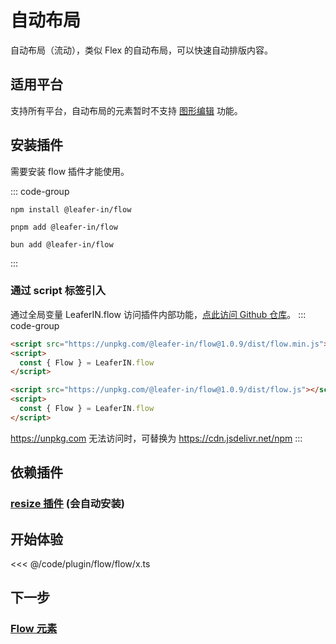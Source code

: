 <script setup>
import Case from '/component/Case.vue'
</script>

# 自动布局

自动布局（流动），类似 Flex 的自动布局，可以快速自动排版内容。

<case name="Flow" count=6 height=160 editor=false></case>

## 适用平台

支持所有平台，自动布局的元素暂时不支持 [图形编辑](/plugin/in/editor/) 功能。

## 安装插件

需要安装 flow 插件才能使用。

::: code-group

```sh[npm]
npm install @leafer-in/flow
```

```sh[pnpm]
pnpm add @leafer-in/flow
```

```sh[bun]
bun add @leafer-in/flow
```

:::

### 通过 script 标签引入

通过全局变量 LeaferIN.flow 访问插件内部功能，[点此访问 Github 仓库](https://github.com/leaferjs/leafer-in/tree/main/packages/flow)。
::: code-group

```html [flow.min]
<script src="https://unpkg.com/@leafer-in/flow@1.0.9/dist/flow.min.js"></script>
<script>
  const { Flow } = LeaferIN.flow
</script>
```

```html [flow]
<script src="https://unpkg.com/@leafer-in/flow@1.0.9/dist/flow.js"></script>
<script>
  const { Flow } = LeaferIN.flow
</script>
```

https://unpkg.com 无法访问时，可替换为 https://cdn.jsdelivr.net/npm
:::

## 依赖插件

### [resize 插件](/plugin/in/resize/index.md) (会自动安装)

## 开始体验

<case name="Flow" count=1 height=160 editor=false></case>

<<< @/code/plugin/flow/flow/x.ts

## 下一步

### [Flow 元素](./Flow.md)

